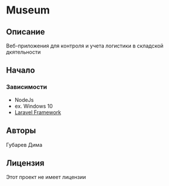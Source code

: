 # Museum

## Описание

Веб-приложения для контроля и учета логистики в складской дкятельности 


## Начало

### Зависимости

* NodeJs
* ex. Windows 10
* [Laravel Framework](http://https://laravel.com/ "Laravel Framework")


## Авторы

Губарев Дима

## Лицензия

Этот проект не имеет лицензии

